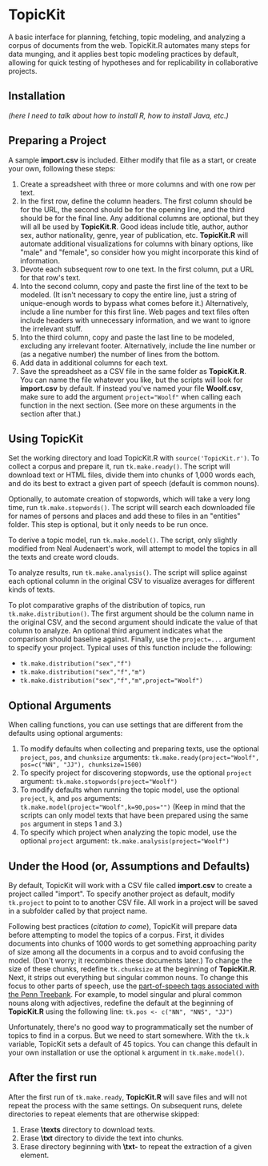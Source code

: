 # TopicKit
A basic interface for planning, fetching, topic modeling, and analyzing a corpus of documents from the web. TopicKit.R automates many steps for data munging, and it applies best topic modeling practices by default, allowing for quick testing of hypotheses and for replicability in collaborative projects.

## Installation
*(here I need to talk about how to install R, how to install Java, etc.)*

## Preparing a Project
A sample **import.csv** is included. Either modify that file as a start, or create your own, following these steps:

1. Create a spreadsheet with three or more columns and with one row per text.
2. In the first row, define the column headers. The first column should be for the URL, the second should be for the opening line, and the third should be for the final line. Any additional columns are optional, but they will all be used by **TopicKit.R**. Good ideas include title, author, author sex, author nationality, genre, year of publication, etc. **TopicKit.R** will automate additional visualizations for columns with binary options, like "male" and "female", so consider how you might incorporate this kind of information.
3. Devote each subsequent row to one text. In the first column, put a URL for that row's text.
4. Into the second column, copy and paste the first line of the text to be modeled. (It isn't necessary to copy the entire line, just a string of unique-enough words to bypass what comes before it.) Alternatively, include a line number for this first line. Web pages and text files often include headers with unnecessary information, and we want to ignore the irrelevant stuff.
5. Into the third column, copy and paste the last line to be modeled, excluding any irrelevant footer. Alternatively, include the line number or (as a negative number) the number of lines from the bottom.
6. Add data in additional columns for each text.
7. Save the spreadsheet as a CSV file in the same folder as **TopicKit.R**. You can name the file whatever you like, but the scripts will look for **import.csv** by default. If instead you've named your file **Woolf.csv**, make sure to add the argument `project="Woolf"` when calling each function in the next section. (See more on these arguments in the section after that.)

## Using TopicKit
Set the working directory and load TopicKit.R with `source('TopicKit.r')`. To collect a corpus and prepare it, run `tk.make.ready()`. The script will download text or HTML files, divide them into chunks of 1,000 words each, and do its best to extract a given part of speech (default is common nouns).

Optionally, to automate creation of stopwords, which will take a very long time, run `tk.make.stopwords()`. The script will search each downloaded file for names of persons and places and add these to files in an "entities" folder. This step is optional, but it only needs to be run once.

To derive a topic model, run `tk.make.model()`. The script, only slightly modified from Neal Audenaert's work, will attempt to model the topics in all the texts and create word clouds.

To analyze results, run `tk.make.analysis()`. The script will splice against each optional column in the original CSV to visualize averages for different kinds of texts.

To plot comparative graphs of the distribution of topics, run `tk.make.distribution()`. The first argument should be the column name in the original CSV, and the second argument should indicate the value of that column to analyze. An optional third argument indicates what the comparison should baseline against. Finally, use the `project=...` argument to specify your project. Typical uses of this function include the following:
- `tk.make.distribution("sex","f")`
- `tk.make.distribution("sex","f","m")`
- `tk.make.distribution("sex","f","m",project="Woolf")`

## Optional Arguments
When calling functions, you can use settings that are different from the defaults using optional arguments:

1. To modify defaults when collecting and preparing texts, use the optional `project`, `pos`, and `chunksize` arguments: `tk.make.ready(project="Woolf", pos=c("NN", "JJ"), chunksize=1500)`
2. To specify project for discovering stopwords, use the optional `project` argument: `tk.make.stopwords(project="Woolf")`
3. To modify defaults when running the topic model, use the optional `project`, `k`, and `pos` arguments: `tk.make.model(project="Woolf",k=90,pos="")` (Keep in mind that the scripts can only model texts that have been prepared using the same `pos` argument in steps 1 and 3.)
4. To specify which project when analyzing the topic model, use the optional `project` argument: `tk.make.analysis(project="Woolf")`

## Under the Hood (or, Assumptions and Defaults)
By default, TopicKit will work with a CSV file called **import.csv** to create a project called "import". To specify another project as default, modify `tk.project` to point to to another CSV file. All work in a project will be saved in a subfolder called by that project name.

Following best practices (*citation to come*), TopicKit will prepare data before attempting to model the topics of a corpus. First, it divides documents into chunks of 1000 words to get something approaching parity of size among all the documents in a corpus and to avoid confusing the model. (Don't worry; it recombines these documents later.) To change the size of these chunks, redefine `tk.chunksize` at the beginning of **TopicKit.R**. Next, it strips out everything but singular common nouns. To change this focus to other parts of speech, use the [part-of-speech tags associated with the Penn Treebank](http://www.ling.upenn.edu/courses/Fall_2003/ling001/penn_treebank_pos.html). For example, to model singular and plural common nouns along with adjectives, redefine the default at the beginning of **TopicKit.R** using the following line: `tk.pos <- c("NN", "NNS", "JJ")`

Unfortunately, there's no good way to programmatically set the number of topics to find in a corpus. But we need to start somewhere. With the `tk.k` variable, TopicKit sets a default of 45 topics. You can change this default in your own installation or use the optional `k` argument in `tk.make.model()`.

## After the first run
After the first run of `tk.make.ready`, **TopicKit.R** will save files and will not repeat the process with the same settings. On subsequent runs, delete directories to repeat elements that are otherwise skipped:

1. Erase **\texts** directory to download texts.
2. Erase **\txt** directory to divide the text into chunks.
3. Erase directory beginning with **\txt-** to repeat the extraction of a given element.
